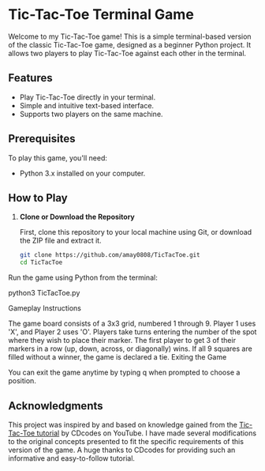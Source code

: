 # Tic-Tac-Toe Terminal Game

Welcome to my Tic-Tac-Toe game! This is a simple terminal-based version of the classic Tic-Tac-Toe game, designed as a beginner Python project. It allows two players to play Tic-Tac-Toe against each other in the terminal.

## Features

- Play Tic-Tac-Toe directly in your terminal.
- Simple and intuitive text-based interface.
- Supports two players on the same machine.

## Prerequisites

To play this game, you'll need:

- Python 3.x installed on your computer.

## How to Play

1. **Clone or Download the Repository**

   First, clone this repository to your local machine using Git, or download the ZIP file and extract it.

   ```bash
   git clone https://github.com/amay0808/TicTacToe.git
   cd TicTacToe
   ```

Run the game using Python from the terminal:

python3 TicTacToe.py

Gameplay Instructions

The game board consists of a 3x3 grid, numbered 1 through 9.
Player 1 uses 'X', and Player 2 uses 'O'.
Players take turns entering the number of the spot where they wish to place their marker.
The first player to get 3 of their markers in a row (up, down, across, or diagonally) wins.
If all 9 squares are filled without a winner, the game is declared a tie.
Exiting the Game

You can exit the game anytime by typing q when prompted to choose a position.

## Acknowledgments

This project was inspired by and based on knowledge gained from the [Tic-Tac-Toe tutorial](https://www.youtube.com/watch?v=Q6CCdCBVypg) by CDcodes on YouTube. I have made several modifications to the original concepts presented to fit the specific requirements of this version of the game. A huge thanks to CDcodes for providing such an informative and easy-to-follow tutorial.
